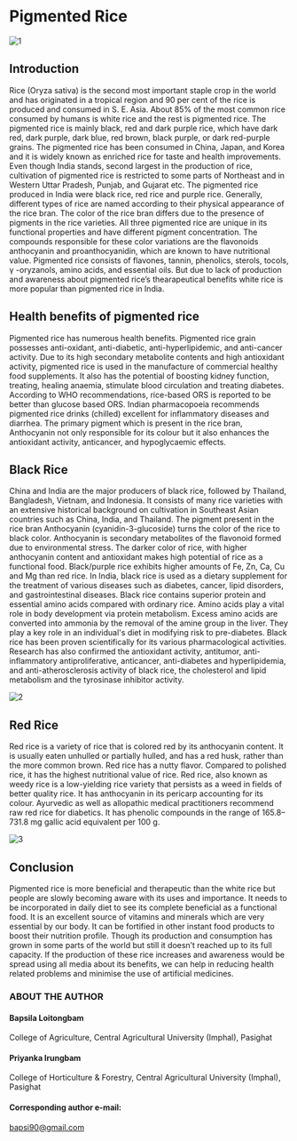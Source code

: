 # Pigmented Rice

![1](https://user-images.githubusercontent.com/85151795/187828306-2e8c4fc7-9c12-4ca3-900b-348cb46aa27e.jpg)

## Introduction
Rice (Oryza sativa) is the second most important staple crop in the world and has originated in a tropical region and 90 per cent of the rice is produced and consumed in S. E. Asia. About 85% of the most common rice consumed by humans is white rice and the rest is pigmented rice. The pigmented rice is mainly black, red and dark purple rice, which have dark red, dark purple, dark blue, red brown, black purple, or dark red-purple grains. The pigmented rice has been consumed in China, Japan, and Korea and it is widely known as enriched rice for taste and health improvements. Even though India stands, second largest in the production of rice, cultivation of pigmented rice is restricted to some parts of Northeast and in Western Uttar Pradesh, Punjab, and Gujarat etc. The pigmented rice produced in India were black rice, red rice and purple rice. Generally, different types of rice are named according to their physical appearance of the rice bran. The color of the rice bran differs due to the presence of pigments in the rice varieties. All three pigmented rice are unique in its functional properties and have different pigment concentration. The compounds responsible for these color variations are the flavonoids anthocyanin and proanthocyanidin, which are known to have nutritional value. Pigmented rice consists of flavones, tannin, phenolics, sterols, tocols, γ -oryzanols, amino acids, and essential oils. But due to lack of production and awareness about pigmented rice’s thearapeutical benefits white rice is more popular than pigmented rice in India.
## Health benefits of pigmented rice
Pigmented rice has numerous health benefits. Pigmented rice grain possesses anti-oxidant, anti-diabetic, anti-hyperlipidemic, and anti-cancer activity. Due to its high secondary metabolite contents and high antioxidant activity, pigmented rice is used in the manufacture of commercial healthy food supplements. It also has the potential of boosting kidney function, treating, healing anaemia, stimulate blood circulation and treating diabetes. According to WHO recommendations, rice-based ORS is reported to be better than glucose based ORS. Indian pharmacopoeia recommends pigmented rice drinks (chilled) excellent for inflammatory diseases and diarrhea. The primary pigment which is present in the rice bran, Anthocyanin not only responsible for its colour but it also enhances the antioxidant activity, anticancer, and hypoglycaemic effects. 
## Black Rice 
China and India are the major producers of black rice, followed by Thailand, Bangladesh, Vietnam, and Indonesia. It consists of many rice varieties with an extensive historical background on cultivation in Southeast Asian countries such as China, India, and Thailand. The pigment present in the rice bran Anthocyanin (cyanidin-3-glucoside) turns the color of the rice to black color. Anthocyanin is secondary metabolites of the flavonoid formed due to environmental stress. The darker color of rice, with higher anthocyanin content and antioxidant makes high potential of rice as a functional food. Black/purple rice exhibits higher amounts of Fe, Zn, Ca, Cu and Mg than red rice. In India, black rice is used as a dietary supplement for the treatment of various diseases such as diabetes, cancer, lipid disorders, and gastrointestinal diseases. Black rice contains superior protein and essential amino acids compared with ordinary rice. Amino acids play a vital role in body development via protein metabolism. Excess amino acids are converted into ammonia by the removal of the amine group in the liver. They play a key role in an individual's diet in modifying risk to pre-diabetes. Black rice has been proven scientifically for its various pharmacological activities. Research has also confirmed the antioxidant activity, antitumor, anti-inflammatory antiproliferative, anticancer, anti-diabetes and hyperlipidemia, and anti-atherosclerosis activity of black rice, the cholesterol and lipid metabolism and the tyrosinase inhibitor activity.

![2](https://user-images.githubusercontent.com/85151795/187828339-087e37ce-2a2c-4989-be6c-d1e53dcaea70.jpg)

## Red Rice
Red rice is a variety of rice that is colored red by its anthocyanin content. It is usually eaten unhulled or partially hulled, and has a red husk, rather than the more common brown. Red rice has a nutty flavor. Compared to polished rice, it has the highest nutritional value of rice. Red rice, also known as weedy rice is a low-yielding rice variety that persists as a weed in fields of better quality rice. It has anthocyanin in its pericarp accounting for its colour. Ayurvedic as well as allopathic medical practitioners recommend raw red rice for diabetics. It has phenolic compounds in the range of 165.8–731.8 mg gallic acid equivalent per 100 g.

![3](https://user-images.githubusercontent.com/85151795/187828377-80b43c13-c2ec-4f26-a1e2-3a4da14a9bee.jpg)

## Conclusion 
Pigmented rice is more beneficial and therapeutic than the white rice but people are slowly becoming aware with its uses and importance. It needs to be incorporated in daily diet to see its complete beneficial as a functional food. It is an excellent source of vitamins and minerals which are very essential by our body. It can be fortified in other instant food products to boost their nutrition profile. Though its production and consumption has grown in some parts of the world but still it doesn’t reached up to its full capacity. If the production of these rice increases and awareness would be spread using all media about its benefits, we can help in reducing health related problems and minimise the use of artificial medicines.
### ABOUT THE AUTHOR
#### Bapsila Loitongbam
College of Agriculture, Central Agricultural University (Imphal), Pasighat
#### Priyanka Irungbam
College of Horticulture & Forestry, Central Agricultural University (Imphal), Pasighat
#### Corresponding author e-mail:
[bapsi90@gmail.com](bapsi90@gmail.com)
